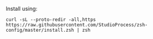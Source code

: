 Install using:

```curl -sL --proto-redir -all,https https://raw.githubusercontent.com/StudioProcess/zsh-config/master/install.zsh | zsh```

